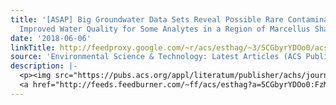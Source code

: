 ```yaml
---
title: '[ASAP] Big Groundwater Data Sets Reveal Possible Rare Contamination Amid Otherwise
  Improved Water Quality for Some Analytes in a Region of Marcellus Shale Development'
date: '2018-06-06'
linkTitle: http://feedproxy.google.com/~r/acs/esthag/~3/5CGbyrYDOo0/acs.est.8b01123
source: 'Environmental Science & Technology: Latest Articles (ACS Publications)'
description: |-
  <p><img src="https://pubs.acs.org/appl/literatum/publisher/achs/journals/content/esthag/0/esthag.ahead-of-print/acs.est.8b01123/20180606/images/medium/es-2018-01123p_0005.gif" alt="TOC Graphic"/></p><div><cite>Environmental Science & Technology</cite></div><div>DOI: 10.1021/acs.est.8b01123</div><div class="feedflare">
  <a href="http://feeds.feedburner.com/~ff/acs/esthag?a=5CGbyrYDOo0:FzMmLiD_S8g:yIl2AUoC8zA"><img src="http://feeds.feedburner.com/~ff/acs/esthag?d=yIl2AUoC8zA" border="0"></img></a>
---
```

